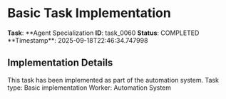 # Basic Task Implementation

**Task**: **Agent Specialization
**ID**: task_0060
**Status**: COMPLETED
**Timestamp\*\*: 2025-09-18T22:46:34.747998

## Implementation Details

This task has been implemented as part of the automation system.
Task type: Basic implementation
Worker: Automation System
